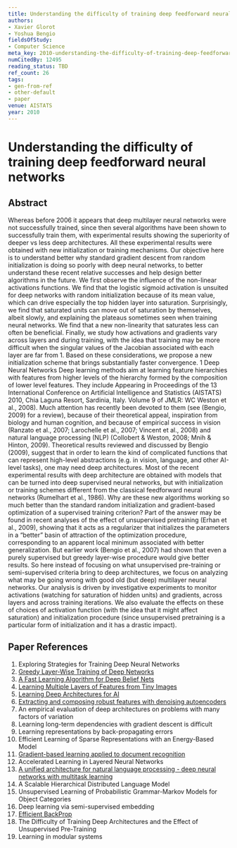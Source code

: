 ```yaml
---
title: Understanding the difficulty of training deep feedforward neural networks
authors:
- Xavier Glorot
- Yoshua Bengio
fieldsOfStudy:
- Computer Science
meta_key: 2010-understanding-the-difficulty-of-training-deep-feedforward-neural-networks
numCitedBy: 12495
reading_status: TBD
ref_count: 26
tags:
- gen-from-ref
- other-default
- paper
venue: AISTATS
year: 2010
---
```


# Understanding the difficulty of training deep feedforward neural networks

## Abstract

Whereas before 2006 it appears that deep multilayer neural networks were not successfully trained, since then several algorithms have been shown to successfully train them, with experimental results showing the superiority of deeper vs less deep architectures. All these experimental results were obtained with new initialization or training mechanisms. Our objective here is to understand better why standard gradient descent from random initialization is doing so poorly with deep neural networks, to better understand these recent relative successes and help design better algorithms in the future. We first observe the influence of the non-linear activations functions. We find that the logistic sigmoid activation is unsuited for deep networks with random initialization because of its mean value, which can drive especially the top hidden layer into saturation. Surprisingly, we find that saturated units can move out of saturation by themselves, albeit slowly, and explaining the plateaus sometimes seen when training neural networks. We find that a new non-linearity that saturates less can often be beneficial. Finally, we study how activations and gradients vary across layers and during training, with the idea that training may be more difficult when the singular values of the Jacobian associated with each layer are far from 1. Based on these considerations, we propose a new initialization scheme that brings substantially faster convergence. 1 Deep Neural Networks Deep learning methods aim at learning feature hierarchies with features from higher levels of the hierarchy formed by the composition of lower level features. They include Appearing in Proceedings of the 13 International Conference on Artificial Intelligence and Statistics (AISTATS) 2010, Chia Laguna Resort, Sardinia, Italy. Volume 9 of JMLR: WC Weston et al., 2008). Much attention has recently been devoted to them (see (Bengio, 2009) for a review), because of their theoretical appeal, inspiration from biology and human cognition, and because of empirical success in vision (Ranzato et al., 2007; Larochelle et al., 2007; Vincent et al., 2008) and natural language processing (NLP) (Collobert & Weston, 2008; Mnih & Hinton, 2009). Theoretical results reviewed and discussed by Bengio (2009), suggest that in order to learn the kind of complicated functions that can represent high-level abstractions (e.g. in vision, language, and other AI-level tasks), one may need deep architectures. Most of the recent experimental results with deep architecture are obtained with models that can be turned into deep supervised neural networks, but with initialization or training schemes different from the classical feedforward neural networks (Rumelhart et al., 1986). Why are these new algorithms working so much better than the standard random initialization and gradient-based optimization of a supervised training criterion? Part of the answer may be found in recent analyses of the effect of unsupervised pretraining (Erhan et al., 2009), showing that it acts as a regularizer that initializes the parameters in a “better” basin of attraction of the optimization procedure, corresponding to an apparent local minimum associated with better generalization. But earlier work (Bengio et al., 2007) had shown that even a purely supervised but greedy layer-wise procedure would give better results. So here instead of focusing on what unsupervised pre-training or semi-supervised criteria bring to deep architectures, we focus on analyzing what may be going wrong with good old (but deep) multilayer neural networks. Our analysis is driven by investigative experiments to monitor activations (watching for saturation of hidden units) and gradients, across layers and across training iterations. We also evaluate the effects on these of choices of activation function (with the idea that it might affect saturation) and initialization procedure (since unsupervised pretraining is a particular form of initialization and it has a drastic impact).

## Paper References

1. Exploring Strategies for Training Deep Neural Networks
2. [Greedy Layer-Wise Training of Deep Networks](2006-greedy-layer-wise-training-of-deep-networks)
3. [A Fast Learning Algorithm for Deep Belief Nets](2006-a-fast-learning-algorithm-for-deep-belief-nets)
4. [Learning Multiple Layers of Features from Tiny Images](2009-learning-multiple-layers-of-features-from-tiny-images)
5. [Learning Deep Architectures for AI](2007-learning-deep-architectures-for-ai)
6. [Extracting and composing robust features with denoising autoencoders](2008-extracting-and-composing-robust-features-with-denoising-autoencoders)
7. An empirical evaluation of deep architectures on problems with many factors of variation
8. Learning long-term dependencies with gradient descent is difficult
9. Learning representations by back-propagating errors
10. Efficient Learning of Sparse Representations with an Energy-Based Model
11. [Gradient-based learning applied to document recognition](1998-lenet5.md)
12. Accelerated Learning in Layered Neural Networks
13. [A unified architecture for natural language processing - deep neural networks with multitask learning](2008-a-unified-architecture-for-natural-language-processing-deep-neural-networks-with-multitask-learning)
14. A Scalable Hierarchical Distributed Language Model
15. Unsupervised Learning of Probabilistic Grammar-Markov Models for Object Categories
16. Deep learning via semi-supervised embedding
17. [Efficient BackProp](2012-efficient-backprop)
18. The Difficulty of Training Deep Architectures and the Effect of Unsupervised Pre-Training
19. Learning in modular systems
